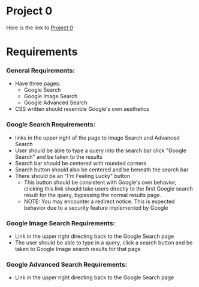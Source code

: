 # Project 0

Here is the link to [Project 0](https://cpuening.github.io/Project-0/)

# Requirements
### General Requirements:
* Have three pages:
  - Google Search
  - Google Image Search
  - Google Advanced Search
* CSS written should resemble Google's own aesthetics
### Google Search Requirements:
- links in the upper right of the page to Image Search and Advanced Search
- User should be able to type a query into the search bar click "Google Search" and be taken to the results
- Search bar should be centered with rounded corners
- Search button should also be centered and be beneath the search bar
- There should be an "I'm Feeling Lucky" button
  - This button should be consistent with Google's own behavior, clicking this link should take users directly to the first Google search result for the query, bypassing the normal results page.
  - NOTE: You may encounter a redirect notice. This is expected behavior due to a security feature implemented by Google
### Google Image Search Requirements:
- Link in the upper right directing back to the Google Search page
- The user should be able to type in a query, click a search button and be taken to Google Image search results for that page
### Google Advanced Search Requirements:
- Link in the upper right directing back to the Google Search page

